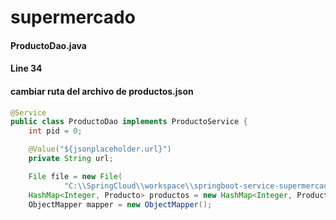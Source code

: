 # supermercado

#### ProductoDao.java
#### Line 34

#### cambiar ruta del archivo de productos.json

```java
@Service
public class ProductoDao implements ProductoService {
	int pid = 0;

	@Value("${jsonplaceholder.url}")
	private String url;

	File file = new File(
			"C:\\SpringCloud\\workspace\\springboot-service-supermercado\\src\\main\\resources\\static\\db\\productos.json");
	HashMap<Integer, Producto> productos = new HashMap<Integer, Producto>();
	ObjectMapper mapper = new ObjectMapper();
```